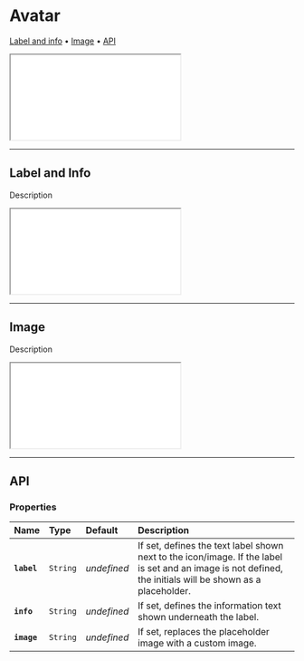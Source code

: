 # Avatar

[Label and info](components/avatar#label-and-info) • [Image](components/avatar#image) • [API](components/avatar#api)

<iframe src="./assets/docs/components/avatar/main.html"></iframe>

---

## Label and Info

Description

<iframe src="./assets/docs/components/avatar/label-and-info.html"></iframe>

---

## Image

Description

<iframe src="./assets/docs/components/avatar/image.html"></iframe>

---

## API

### Properties

| Name | Type | Default | Description |
| :-- | :-- | :-- | :-- |
| **`label`** | `String` | _undefined_ | If set, defines the text label shown next to the icon/image. If the label is set and an image is not defined, the initials will be shown as a placeholder. |
| **`info`** | `String` | _undefined_ | If set, defines the information text shown underneath the label. |
| **`image`** | `String` | _undefined_ | If set, replaces the placeholder image with a custom image. |